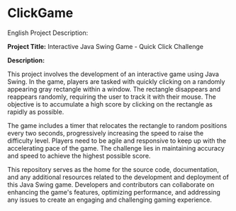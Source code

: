 # ClickGame
English Project Description:

**Project Title:** Interactive Java Swing Game - Quick Click Challenge

**Description:**

This project involves the development of an interactive game using Java Swing. In the game, players are tasked with quickly clicking on a randomly appearing gray rectangle within a window. The rectangle disappears and reappears randomly, requiring the user to track it with their mouse. The objective is to accumulate a high score by clicking on the rectangle as rapidly as possible.

The game includes a timer that relocates the rectangle to random positions every two seconds, progressively increasing the speed to raise the difficulty level. Players need to be agile and responsive to keep up with the accelerating pace of the game. The challenge lies in maintaining accuracy and speed to achieve the highest possible score.

This repository serves as the home for the source code, documentation, and any additional resources related to the development and deployment of this Java Swing game. Developers and contributors can collaborate on enhancing the game's features, optimizing performance, and addressing any issues to create an engaging and challenging gaming experience.